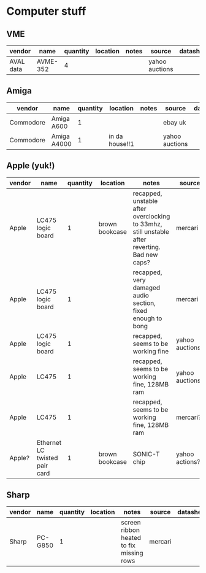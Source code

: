# Computer stuff

## VME

| vendor    | name      | quantity | location | notes | source         | datasheet |
|-----------|-----------|----------|----------|-------|----------------|-----------|
| AVAL data | AVME-352  | 4        |          |       | yahoo auctions |           |

## Amiga

| vendor    | name              | quantity | location       | notes                                                                                         | source         | datasheet |
|-----------|-------------------|----------|----------------|-----------------------------------------------------------------------------------------------|----------------|-----------|
| Commodore | Amiga A600        | 1        |                |                                                                                               | ebay uk        |           |
| Commodore | Amiga A4000       | 1        | in da house!!1 |                                                                                               | yahoo auctions |           |

## Apple (yuk!)

| vendor    | name                          | quantity | location       | notes                                                                                         | source         | datasheet |
|-----------|-------------------------------|----------|----------------|-----------------------------------------------------------------------------------------------|----------------|-----------|
| Apple     | LC475 logic board             | 1        | brown bookcase | recapped, unstable after overclocking to 33mhz, still unstable after reverting. Bad new caps? | mercari        |           |
| Apple     | LC475 logic board             | 1        |                | recapped, very damaged audio section, fixed enough to bong                                    | mercari        |           |
| Apple     | LC475 logic board             | 1        |                | recapped, seems to be working fine                                                            | yahoo auctions |           |
| Apple     | LC475                         | 1        |                | recapped, seems to be working fine, 128MB ram                                                 | yahoo auctions?|           |
| Apple     | LC475                         | 1        |                | recapped, seems to be working fine, 128MB ram                                                 | mercari?       |           |
| Apple?    | Ethernet LC twisted pair card | 1        | brown bookcase | SONIC-T chip                                                                                  | yahoo actions? |           |

## Sharp

| vendor    | name      | quantity | location | notes                                    | source         | datasheet |
|-----------|-----------|----------|----------|------------------------------------------|----------------|-----------|
| Sharp     | PC-G850   | 1        |          | screen ribbon heated to fix missing rows | mercari        |           |
